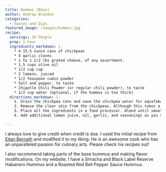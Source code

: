 ```yaml
---
title: Hummus (Base)
author: Andrew Brandon
categories:
  - Sauces and Dips
featured_image: /images/hummus.jpg
recipe:
  servings: 10 People
  prep: 1 hour
  ingredients_markdown: |-
    * 4 15.5 ounce cans of chickpeas
    * 4 garlic cloves
    * 1 to 1 1/2 lbs grated cheese, of any assortment.
    * 1.5 cups olive oil
    * 1/2 cup cup
    * 2 lemons, juiced
    * 1/2 teaspoon cumin powder
    * Salt and pepper, to taste
    * Chipotle Chili Powder (or regular chili powder), to taste
    * 1/2 cup water (optional, if the hummus is too thick)
  directions_markdown: |-
    1. Drain the chickpea cans and save the chickpea water for aquafaba if you wish to use it for other recipes.
    2. Remove the clear skin from the chickpeas. Although this takes a while, it results in a much smoother and creamier texture.
    3. Place all the ingredients in a food processor. Blend until smooth and creamy.
    4. Add additional lemon juice, oil, garlic, and seasonings as you see fit.

---
```

I always love to give credit when credit is due. I used the initial recipe from [Eitan Bernath](https://www.eitanbernath.com/2019/07/08/fully-loaded-summer-hummus/) and modified it to my liking. He is an awesome cook who has an unparalleled passion for culinary arts. Please check his recipes out!

I also recommend taking parts of the base hummus and making flavor modifications. On my website, I have a Sriracha and Black Label Reserve Habanero Hummus and a Roasted Red Bell Pepper Sauce Hummus.
